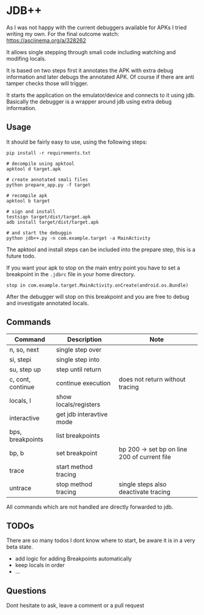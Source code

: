# JDB++

As I was not happy with the current debuggers available for APKs I 
tried writing my own. For the final outcome watch: https://asciinema.org/a/328262

It allows single stepping through smali code including watching and modifing locals.

It is based on two steps first it annotates the APK with extra debug
information and later debugs the annotated APK.
Of course if there are anti tamper checks those will trigger.

It starts the application on the emulator/device and connects to it using jdb.
Basically the debugger is a wrapper around jdb using extra debug information.

## Usage

It should be fairly easy to use, using the following steps:

```
pip install -r requirements.txt

# decompile using apktool
apktool d target.apk

# create annotated smali files
python prepare_app.py -f target

# recompile apk
apktool b target

# sign and install
testsign target/dist/target.apk
adb install target/dist/target.apk

# and start the debuggin
python jdb++.py -n com.example.target -a MainActivity
```

The apktool and install steps can be included into the prepare step, 
this is a future todo. 

If you want your apk to stop on the main entry point you have to set
a breakpoint in the `.jdbrc` file in your home directory.

```
stop in com.example.target.MainActivity.onCreate(android.os.Bundle)
```

After the debugger will stop on this breakpoint and you are free to debug
and investigate annotated locals.

## Commands

| Command       | Description   | Note   |
| ------------- |---------------| -------| 
| n, so, next   | single step over | |
| si, stepi     | single step into | |
| su, step up   | step until return| |
| c, cont, continue | continue execution | does not return without tracing |
| locals, l     | show locals/registers | | 
| interactive   | get jdb interavtive mode | | 
| bps, breakpoints | list breakpoints | | 
| bp, b | set breakpoint | bp 200 -> set bp on line 200 of current file |
| trace | start method tracing | | 
| untrace | stop method tracing | single steps also deactivate tracing |

All commands which are not handled are directly forwarded to jdb.

## TODOs
There are so many todos I dont know where to start, be aware it is
in a very beta state.

* add logic for adding Breakpoints automatically
* keep locals in order
* ...

## Questions
Dont hesitate to ask, leave a comment or a pull request

